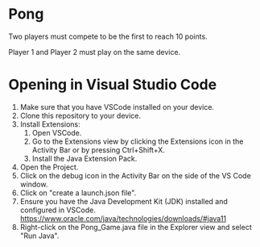 # Pong
Two players must compete to be the first to reach 10 points.

Player 1 and Player 2 must play on the same device.  

# Opening in Visual Studio Code
1. Make sure that you have VSCode installed on your device.
2. Clone this repository to your device.
3. Install Extensions:
     1. Open VSCode.
     2. Go to the Extensions view by clicking the Extensions icon in the Activity Bar or by pressing Ctrl+Shift+X.
     3. Install the Java Extension Pack.
4. Open the Project.
5. Click on the debug icon in the Activity Bar on the side of the VS Code window.
6. Click on "create a launch.json file".
7. Ensure you have the Java Development Kit (JDK) installed and configured in VSCode. https://www.oracle.com/java/technologies/downloads/#java11
8. Right-click on the Pong_Game.java file in the Explorer view and select "Run Java".
